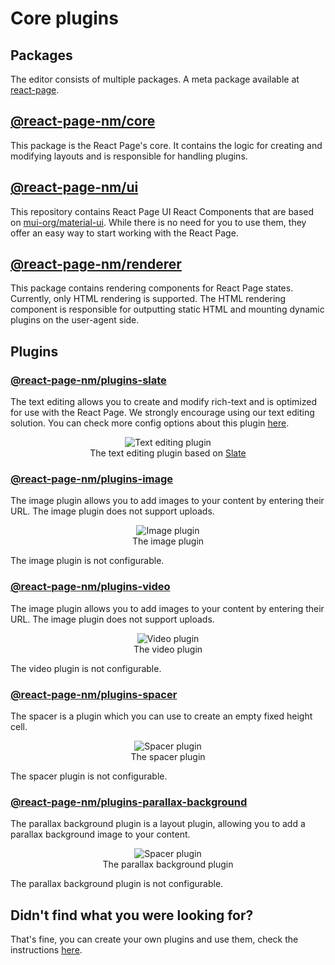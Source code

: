 # Core plugins

## Packages

The editor consists of multiple packages. A meta package available at [react-page](https://www.npmjs.com/package/@react-page-nm/react-page).

## [@react-page-nm/core](https://www.npmjs.com/package/@react-page-nm/core)

This package is the React Page's core. It contains the logic for creating and modifying layouts and is responsible for
handling plugins.

## [@react-page-nm/ui](https://www.npmjs.com/package/@react-page-nm/ui)

This repository contains React Page UI React Components that are based on
[mui-org/material-ui](https://github.com/mui-org/material-ui). While there is no need for you to use them, they
offer an easy way to start working with the React Page.

## [@react-page-nm/renderer](https://www.npmjs.com/package/@react-page-nm/renderer)

This package contains rendering components for React Page states. Currently, only HTML rendering is supported. The
HTML rendering component is responsible for outputting static HTML and mounting dynamic plugins on the user-agent side.

## Plugins

### [@react-page-nm/plugins-slate](https://www.npmjs.com/package/@react-page-nm/plugins-slate)

The text editing allows you to create and modify rich-text and is optimized for use with the React Page. We strongly encourage using our text editing solution. You can check more config options about this plugin [here](plugins/slate.md).

<p>
  <figure align="center">
    <img alt="Text editing plugin" src="./images/text-editing-plugin.gif"><br>
    <figcaption>The text editing plugin based on <a href="http://slatejs.org">Slate</a></figcaption>
  </figure>
</p>

### [@react-page-nm/plugins-image](https://www.npmjs.com/package/@react-page-nm/plugins-image)

The image plugin allows you to add images to your content by entering their URL. The image plugin does not support
uploads.

<p>
  <figure align="center">
    <img alt="Image plugin" src="./images/image-plugin.gif"><br>
    <figcaption>The image plugin</figcaption>
  </figure>
</p>

The image plugin is not configurable.

### [@react-page-nm/plugins-video](https://www.npmjs.com/package/@react-page-nm/plugins-video)

The image plugin allows you to add images to your content by entering their URL. The image plugin does not support
uploads.

<p>
  <figure align="center">
    <img alt="Video plugin" src="./images/video-plugin.gif"><br>
    <figcaption>The video plugin</figcaption>
  </figure>
</p>

The video plugin is not configurable.

### [@react-page-nm/plugins-spacer](https://www.npmjs.com/package/@react-page-nm/plugins-spacer)

The spacer is a plugin which you can use to create an empty fixed height cell.

<p>
  <figure align="center">
    <img alt="Spacer plugin" src="./images/spacer-plugin.gif"><br>
    <figcaption>The spacer plugin</figcaption>
  </figure>
</p>

The spacer plugin is not configurable.

### [@react-page-nm/plugins-parallax-background](https://www.npmjs.com/package/@react-page-nm/plugins-parallax-background)

The parallax background plugin is a layout plugin, allowing you to add a parallax background image to your content.

<p>
  <figure align="center">
    <img alt="Spacer plugin" src="./images/parallax-background.gif"><br>
    <figcaption>The parallax background plugin</figcaption>
  </figure>
</p>

The parallax background plugin is not configurable.


## Didn't find what you were looking for?

That's fine, you can create your own plugins and use them, check the instructions [here](plugins/create.md).